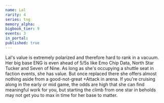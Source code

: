 ```yaml
---
name: Lal
rarity: 4
series: tng
memory_alpha:
bigbook_tier: 9
events: 3
in_portal:
published: true
---
```


Lal's value is extremely polarized and therefore hard to rank in a vacuum. Her big base ENG is even ahead of 5/5s like Emo Chip Data, North Star Tucker and Seven of Nine. As long as she's occupying a shuttle seat in faction events, she has value. But once replaced there she offers almost nothing aside from a good-not-great +Attack in arena. If you're cruising along in the early or mid game, the odds are high that she can find meaningful work for you, but starting the climb from one star in beholds may not get you to max in time for her base to matter.
